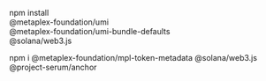 npm install \
  @metaplex-foundation/umi \
  @metaplex-foundation/umi-bundle-defaults \
  @solana/web3.js

npm i @metaplex-foundation/mpl-token-metadata @solana/web3.js @project-serum/anchor